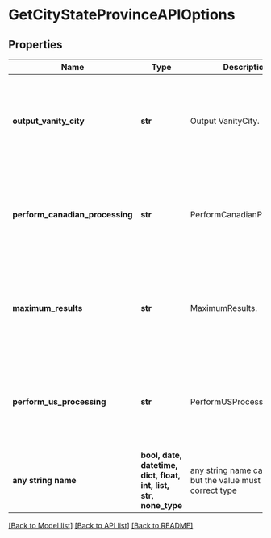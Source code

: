 # GetCityStateProvinceAPIOptions


## Properties
Name | Type | Description | Notes
------------ | ------------- | ------------- | -------------
**output_vanity_city** | **str** | Output VanityCity. | [optional]  if omitted the server will use the default value of "N"
**perform_canadian_processing** | **str** | PerformCanadianProcessing. | [optional]  if omitted the server will use the default value of "Y"
**maximum_results** | **str** | MaximumResults. | [optional]  if omitted the server will use the default value of "10"
**perform_us_processing** | **str** | PerformUSProcessing. | [optional]  if omitted the server will use the default value of "Y"
**any string name** | **bool, date, datetime, dict, float, int, list, str, none_type** | any string name can be used but the value must be the correct type | [optional]

[[Back to Model list]](../README.md#documentation-for-models) [[Back to API list]](../README.md#documentation-for-api-endpoints) [[Back to README]](../README.md)


